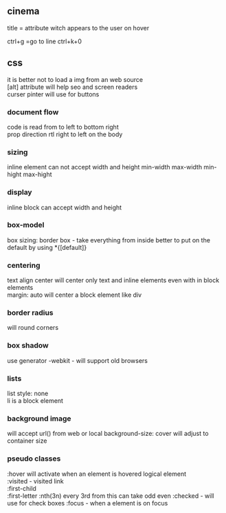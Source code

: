 ## cinema

title = attribute witch appears to the user on hover

ctrl+g =go to line
ctrl+k+0

## css

it is better not to load a img from an web source  
[alt] attribute will help seo and screen readers  
curser pinter will use for buttons

### document flow

code is read from to left to bottom right  
prop direction rtl right to left on the body

### sizing

inline element can not accept width and height
min-width max-width
min-hight max-hight

### display

inline block can accept width and height

### box-model

box sizing: border box - take everything from inside better to put on the default by using \*{[default]}

### centering

text align center will center only text and inline elements even with in block elements  
margin: auto will center a block element like div

### border radius

will round corners

### box shadow

use generator
-webkit - will support old browsers

### lists

list style: none  
li is a block element

### background image

will accept url() from web or local
background-size: cover will adjust to container size

### pseudo classes

:hover will activate when an element is hovered logical element  
:visited - visited link  
:first-child  
:first-letter
:nth(3n) every 3rd from this can take odd even
:checked - will use for check boxes
:focus - when a element is on focus
